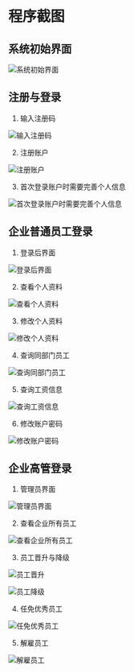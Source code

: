 # 程序截图

## 系统初始界面

![系统初始界面](https://github.com/Lingggao/EMS/blob/master/ProgramScreenshot%20(%E7%A8%8B%E5%BA%8F%E6%88%AA%E5%9B%BE)/%E5%AD%98%E6%94%BE%E6%88%AA%E5%9B%BE%E7%94%A8%E7%9A%84%E6%96%87%E4%BB%B6%E5%A4%B9/%E5%88%9D%E5%A7%8B%E7%95%8C%E9%9D%A2.png?raw=true)

## 注册与登录

1. 输入注册码

![输入注册码](https://github.com/Lingggao/EMS/blob/master/ProgramScreenshot%20(%E7%A8%8B%E5%BA%8F%E6%88%AA%E5%9B%BE)/%E5%AD%98%E6%94%BE%E6%88%AA%E5%9B%BE%E7%94%A8%E7%9A%84%E6%96%87%E4%BB%B6%E5%A4%B9/%E8%BE%93%E5%85%A5%E6%B3%A8%E5%86%8C%E7%A0%81%E7%95%8C%E9%9D%A2.png?raw=true)

2. 注册账户

![注册账户](https://github.com/Lingggao/EMS/blob/master/ProgramScreenshot%20(%E7%A8%8B%E5%BA%8F%E6%88%AA%E5%9B%BE)/%E5%AD%98%E6%94%BE%E6%88%AA%E5%9B%BE%E7%94%A8%E7%9A%84%E6%96%87%E4%BB%B6%E5%A4%B9/%E6%B3%A8%E5%86%8C%E7%95%8C%E9%9D%A2.png?raw=true)

3. 首次登录账户时需要完善个人信息

![首次登录账户时需要完善个人信息](https://github.com/Lingggao/EMS/blob/master/ProgramScreenshot%20(%E7%A8%8B%E5%BA%8F%E6%88%AA%E5%9B%BE)/%E5%AD%98%E6%94%BE%E6%88%AA%E5%9B%BE%E7%94%A8%E7%9A%84%E6%96%87%E4%BB%B6%E5%A4%B9/%E7%AC%AC%E4%B8%80%E6%AC%A1%E7%99%BB%E5%BD%95%E8%B4%A6%E6%88%B7.png?raw=true)

## 企业普通员工登录

1. 登录后界面

![登录后界面](https://github.com/Lingggao/EMS/blob/master/ProgramScreenshot%20(%E7%A8%8B%E5%BA%8F%E6%88%AA%E5%9B%BE)/%E5%AD%98%E6%94%BE%E6%88%AA%E5%9B%BE%E7%94%A8%E7%9A%84%E6%96%87%E4%BB%B6%E5%A4%B9/%E6%99%AE%E9%80%9A%E5%91%98%E5%B7%A5%E7%99%BB%E5%BD%95%E5%90%8E%E7%95%8C%E9%9D%A2.png?raw=true)

2. 查看个人资料

![查看个人资料](https://github.com/Lingggao/EMS/blob/master/ProgramScreenshot%20(%E7%A8%8B%E5%BA%8F%E6%88%AA%E5%9B%BE)/%E5%AD%98%E6%94%BE%E6%88%AA%E5%9B%BE%E7%94%A8%E7%9A%84%E6%96%87%E4%BB%B6%E5%A4%B9/%E5%91%98%E5%B7%A5%E6%9F%A5%E7%9C%8B%E5%9F%BA%E6%9C%AC%E4%BF%A1%E6%81%AF.png?raw=true)

3. 修改个人资料

![修改个人资料](https://github.com/Lingggao/EMS/blob/master/ProgramScreenshot%20(%E7%A8%8B%E5%BA%8F%E6%88%AA%E5%9B%BE)/%E5%AD%98%E6%94%BE%E6%88%AA%E5%9B%BE%E7%94%A8%E7%9A%84%E6%96%87%E4%BB%B6%E5%A4%B9/%E4%BF%AE%E6%94%B9%E4%B8%AA%E4%BA%BA%E4%BF%A1%E6%81%AF.png?raw=true)

4. 查询同部门员工

![查询同部门员工](https://github.com/Lingggao/EMS/blob/master/ProgramScreenshot%20(%E7%A8%8B%E5%BA%8F%E6%88%AA%E5%9B%BE)/%E5%AD%98%E6%94%BE%E6%88%AA%E5%9B%BE%E7%94%A8%E7%9A%84%E6%96%87%E4%BB%B6%E5%A4%B9/%E6%9F%A5%E7%9C%8B%E5%90%8C%E9%83%A8%E9%97%A8%E5%91%98%E5%B7%A5.png?raw=true)

5. 查询工资信息

![查询工资信息](https://github.com/Lingggao/EMS/blob/master/ProgramScreenshot%20(%E7%A8%8B%E5%BA%8F%E6%88%AA%E5%9B%BE)/%E5%AD%98%E6%94%BE%E6%88%AA%E5%9B%BE%E7%94%A8%E7%9A%84%E6%96%87%E4%BB%B6%E5%A4%B9/%E6%9F%A5%E7%9C%8B%E5%B7%A5%E8%B5%84%E4%BF%A1%E6%81%AF.png?raw=true)

6. 修改账户密码

![修改账户密码](https://github.com/Lingggao/EMS/blob/master/ProgramScreenshot%20(%E7%A8%8B%E5%BA%8F%E6%88%AA%E5%9B%BE)/%E5%AD%98%E6%94%BE%E6%88%AA%E5%9B%BE%E7%94%A8%E7%9A%84%E6%96%87%E4%BB%B6%E5%A4%B9/%E4%BF%AE%E6%94%B9%E8%B4%A6%E6%88%B7%E5%AF%86%E7%A0%81.png?raw=true)

## 企业高管登录

1. 管理员界面

![管理员界面](https://github.com/Lingggao/EMS/blob/master/ProgramScreenshot%20(%E7%A8%8B%E5%BA%8F%E6%88%AA%E5%9B%BE)/%E5%AD%98%E6%94%BE%E6%88%AA%E5%9B%BE%E7%94%A8%E7%9A%84%E6%96%87%E4%BB%B6%E5%A4%B9/%E4%BC%81%E4%B8%9A%E7%AE%A1%E7%90%86%E5%91%98%E5%8A%9F%E8%83%BD.png?raw=true)

2. 查看企业所有员工

![查看企业所有员工](https://github.com/Lingggao/EMS/blob/master/ProgramScreenshot%20(%E7%A8%8B%E5%BA%8F%E6%88%AA%E5%9B%BE)/%E5%AD%98%E6%94%BE%E6%88%AA%E5%9B%BE%E7%94%A8%E7%9A%84%E6%96%87%E4%BB%B6%E5%A4%B9/%E6%9F%A5%E7%9C%8B%E6%89%80%E6%9C%89%E5%91%98%E5%B7%A5.png?raw=true)

3. 员工晋升与降级

![员工晋升](https://github.com/Lingggao/EMS/blob/master/ProgramScreenshot%20(%E7%A8%8B%E5%BA%8F%E6%88%AA%E5%9B%BE)/%E5%AD%98%E6%94%BE%E6%88%AA%E5%9B%BE%E7%94%A8%E7%9A%84%E6%96%87%E4%BB%B6%E5%A4%B9/%E5%91%98%E5%B7%A5%E6%99%8B%E5%8D%87.png?raw=true)

![员工降级](https://github.com/Lingggao/EMS/blob/master/ProgramScreenshot%20(%E7%A8%8B%E5%BA%8F%E6%88%AA%E5%9B%BE)/%E5%AD%98%E6%94%BE%E6%88%AA%E5%9B%BE%E7%94%A8%E7%9A%84%E6%96%87%E4%BB%B6%E5%A4%B9/%E5%91%98%E5%B7%A5%E9%99%8D%E7%BA%A7.png?raw=true)

4. 任免优秀员工

![任免优秀员工](https://github.com/Lingggao/EMS/blob/master/ProgramScreenshot%20(%E7%A8%8B%E5%BA%8F%E6%88%AA%E5%9B%BE)/%E5%AD%98%E6%94%BE%E6%88%AA%E5%9B%BE%E7%94%A8%E7%9A%84%E6%96%87%E4%BB%B6%E5%A4%B9/%E4%BB%BB%E5%85%8D%E4%BC%98%E7%A7%80%E5%91%98%E5%B7%A5.png?raw=true)

5. 解雇员工

![解雇员工](https://github.com/Lingggao/EMS/blob/master/ProgramScreenshot%20(%E7%A8%8B%E5%BA%8F%E6%88%AA%E5%9B%BE)/%E5%AD%98%E6%94%BE%E6%88%AA%E5%9B%BE%E7%94%A8%E7%9A%84%E6%96%87%E4%BB%B6%E5%A4%B9/%E8%A7%A3%E9%9B%87%E5%91%98%E5%B7%A5.png?raw=true)
